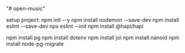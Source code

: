 "# open-music" 


setup project:
npm init --y
npm install nodemon --save-dev
npm install eslint --save-dev
npx eslint --init
npm install @hapi/hapi

npm install pg
npm install dotenv
npm install joi
npm install nanoid
npm install node-pg-migrate